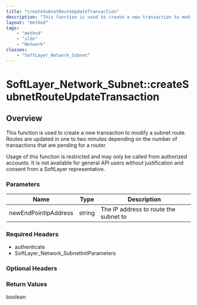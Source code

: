 ```yaml
---
title: "createSubnetRouteUpdateTransaction"
description: "This function is used to create a new transaction to modify a subnet route. Routes are updated in one to two minutes dep... "
layout: "method"
tags:
    - "method"
    - "sldn"
    - "Network"
classes:
    - "SoftLayer_Network_Subnet"
---
```

# SoftLayer_Network_Subnet::createSubnetRouteUpdateTransaction
## Overview 
This function is used to create a new transaction to modify a subnet route. Routes are updated in one to two minutes depending on the number of transactions that are pending for a router. 

Usage of this function is restricted and may only be called from authorized accounts. It is not available for general API users without justification and consent from a SoftLayer representative. 

### Parameters 
|Name | Type | Description |
| --- | --- | --- |
|newEndPointIpAddress| string| The IP address to route the subnet to|


### Required Headers
* authenticate
* SoftLayer_Network_SubnetInitParameters

### Optional Headers

### Return Values
boolean

